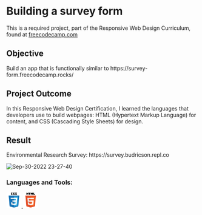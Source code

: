 <h1 align="left">Building a survey form</h1>

This is a required project, part of the Responsive Web Design Curriculum, found at [freecodecamp.com](https://www.freecodecamp.org/learn/2022/responsive-web-design/)</h3>


<h2>Objective </h2>
Build an app that is functionally similar to https://survey-form.freecodecamp.rocks/

<h2>Project Outcome </h2>
In this Responsive Web Design Certification, I learned the languages that developers use to build webpages:
HTML (Hypertext Markup Language) for content, and CSS (Cascading Style Sheets) for design.

<h2>Result</h2>
Environmental Research Survey: https://survey.budricson.repl.co

![Sep-30-2022 23-27-40](https://user-images.githubusercontent.com/84242815/193364788-477803e2-55d0-4d7e-b70d-1958185de6d5.gif)




<h3 align="left">Languages and Tools:</h3>
<p align="left"> <a href="https://www.w3schools.com/css/" target="_blank" rel="noreferrer"> <img src="https://raw.githubusercontent.com/devicons/devicon/master/icons/css3/css3-original-wordmark.svg" alt="css3" width="40" height="40"/> </a> <a href="https://www.w3.org/html/" target="_blank" rel="noreferrer"> <img src="https://raw.githubusercontent.com/devicons/devicon/master/icons/html5/html5-original-wordmark.svg" alt="html5" width="40" height="40"/> </a> </p>

